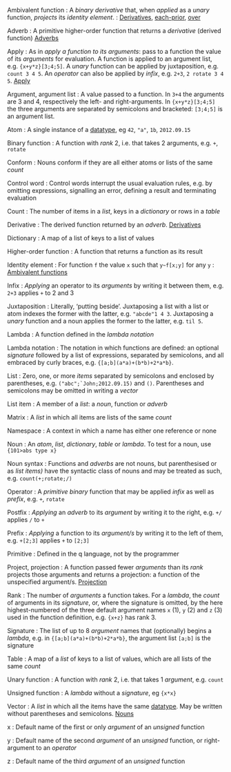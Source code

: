 Ambivalent function
: A _binary_ _derivative_ that, when _applied_ as a _unary_ function, _projects_ its _identity element_.
: <i class="fa fa-hand-o-right"></i> [Derivatives](adverbs/#derivatives), [each-prior](adverbs/#each-prior), [over](adverbs/#over) 

Adverb
: A primitive higher-order function that returns a _derivative_ (derived function)
<i class="fa fa-hand-o-right"></i> [Adverbs](adverbs)

Apply
: As in _apply a function to its arguments_:  pass to a function the value of its _arguments_ for evaluation. A function is applied to an argument list, e.g. `{x+y*z}[3;4;5]`. A _unary_ function can be applied by juxtaposition, e.g. `count 3 4 5`. An _operator_ can also be applied by _infix_, e.g. `2+3`, `2 rotate 3 4 5`. <i class="fa fa-hand-o-right"></i> [Apply](FIXME)

Argument, argument list
: A value passed to a function. In `3+4` the arguments are 3 and 4, respectively the left- and right-arguments. In `{x+y*z}[3;4;5]` the three arguments are separated by semicolons and bracketed: `[3;4;5]` is an argument list. 

Atom
: A single instance of a [datatype](datatypes), eg `42`, `"a"`, `1b`, `2012.09.15`

Binary function 
: A function with _rank_ 2, i.e. that takes 2 arguments, e.g. `+`, `rotate`

Conform
: Nouns conform if they are all either atoms or lists of the same _count_

Control word
: Control words interrupt the usual evaluation rules, e.g. by omitting expressions, signalling an error, defining a result and terminating evaluation 

Count 
: The number of items in a _list_, keys in a _dictionary_ or rows in a _table_

Derivative
: The derived function returned by an _adverb_.
<i class="fa fa-hand-o-right"></i> [Derivatives](adverbs/#derivatives)

Dictionary
: A map of a list of keys to a list of values

Higher-order function
: A function that returns a function as its result

Identity element
: For function `f` the value `x` such that `y~f[x;y]` for any `y` 
: <i class="fa fa-hand-o-right"></i> [Ambivalent functions](FIXME)

Infix
: _Applying_ an operator to its _arguments_ by writing it between them, e.g.  
`2+3`  applies `+` to 2 and 3

Juxtaposition
: Literally, ‘putting beside’. Juxtaposing a list with a list or atom indexes the former with the latter, e.g. `"abcde"1 4 3`. Juxtaposing a _unary_ function and a noun applies the former to the latter, e.g. `til 5`.

Lambda
: A function defined in the _lambda notation_

Lambda notation
: The notation in which functions are defined: an optional _signature_ followed by a list of expressions, separated by semicolons, and all embraced by curly braces, e.g. `{[a;b](a*a)+(b*b)+2*a*b}`. 

List
: Zero, one, or more _items_ separated by semicolons and enclosed by parentheses, e.g. ``("abc";`John;2012.09.15)`` and `()`. Parentheses and semicolons may be omitted in writing a _vector_

List item
: A member of a _list_: a _noun_, function or _adverb_

Matrix
: A _list_ in which all items are lists of the same _count_

Namespace
: A context in which a name has either one reference or none

Noun
: An _atom_, _list_, _dictionary_, _table_ or _lambda_. To test for a noun, use `{101>abs type x}`

Noun syntax
: Functions and _adverbs_ are not nouns, but parenthesised or as _list items)_ have the syntactic class of nouns and may be treated as such, e.g. `count(+;rotate;/)`

Operator
: A _primitive_ _binary_ function that may be applied _infix_ as well as _prefix_, e.g. `+`, `rotate`

Postfix
: _Applying_ an _adverb_ to its _argument_ by writing it to the right, e.g. `+/` applies `/` to `+`

Prefix
: _Applying_ a function to its _argument/s_ by writing it to the left of them, e.g. `+[2;3]` applies `+` to `[2;3]`

Primitive
: Defined in the q language, not by the programmer

Project, projection
: A function passed fewer _arguments_ than its _rank_ projects those arguments and returns a projection: a function of the unspecified argument/s. <i class="fa fa-hand-o-right"></i> [Projection](FIXME)

Rank
: The number of _arguments_ a function takes. For a _lambda_, the _count_ of arguments in its _signature_, or, where the signature is omitted, by the here highest-numbered of the three default argument names `x` (1), `y` (2) and `z` (3) used in the function definition, e.g. `{x+z}` has rank 3.

Signature
: The list of up to 8 _argument_ names that (optionally) begins a _lambda_, e.g. in `{[a;b](a*a)+(b*b)+2*a*b}`, the argument list `[a;b]` is the signature

Table
: A map of a _list_ of keys to a list of values, which are all lists of the same _count_

Unary function
: A function with _rank_ 2, i.e. that takes 1 _argument_, e.g. `count`

Unsigned function
: A _lambda_ without a _signature_, eg `{x*x}`

Vector
: A _list_ in which all the items have the same [datatype](datatypes). May be written without parentheses and semicolons. <i class="fa fa-hand-o-right"></i> [Nouns](elements/#nouns)

x
: Default name of the first or only _argument_ of an _unsigned_ function

y
: Default name of the second _argument_ of an _unsigned_ function, or right-argument to an _operator_

z
: Default name of the third _argument_ of an _unsigned_ function
